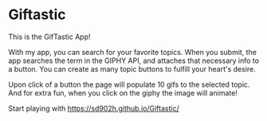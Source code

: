 # Giftastic

This is the GifTastic App!

With my app, you can search for your favorite topics. When you submit, the app searches the term in the GIPHY API, and attaches that necessary info to a button. You can create as many topic buttons to fulfill your heart's desire.

Upon click of a button the page will populate 10 gifs to the selected topic.
And for extra fun, when you click on the giphy the image will animate!

Start playing with https://sd902h.github.io/Giftastic/
